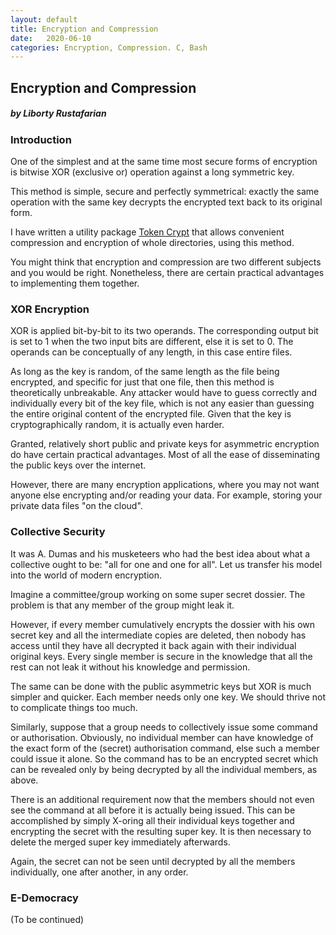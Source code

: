```yaml
---
layout: default
title: Encryption and Compression
date:   2020-06-10
categories: Encryption, Compression. C, Bash
---
```

## Encryption and Compression

##### by Liborty Rustafarian

### Introduction

One of the simplest and at the same time most secure forms of encryption is bitwise XOR (exclusive or) operation against a long symmetric key. 

This method is simple, secure and perfectly symmetrical: exactly the same operation with the same key decrypts the encrypted text back to its original form.  
  
I have written a utility package [Token Crypt](https://github.com/liborty/TokenCrypt) 
that allows convenient compression and encryption of whole directories, using this method.

You might think that encryption and compression are two different subjects  and you would be right. Nonetheless, there are certain practical advantages to implementing them together.


  
### XOR Encryption

XOR is applied bit-by-bit to its two operands. The corresponding output bit is set to 1 when the two input bits are different, else it is set to 0. The operands can be conceptually of any length, in this case entire files.


As long as the key is random, of the same length as the file being encrypted, and specific for just that one file, then this method is theoretically unbreakable. Any attacker would have to guess correctly and individually every bit of the key file, which is not any easier than guessing the entire original content of the encrypted file. Given that the key is cryptographically random, it is actually even harder.

Granted, relatively short public and private keys for asymmetric  encryption do have certain practical advantages. Most of all the ease of disseminating the public keys over the internet.

However, there are many encryption applications, where you may not want anyone else encrypting and/or reading your data.
For example, storing your private data files "on the cloud".

### Collective Security

It was A. Dumas and his musketeers who had the best idea about what a collective ought to be: "all for one and one for all". Let us transfer his model into the world of modern encryption.

Imagine a committee/group working on some super secret dossier. The problem is that  any member of the group might  leak it. 

However, if every member cumulatively encrypts the dossier  with his own secret key and all the intermediate copies are deleted, then nobody has access until they have all decrypted it back again with their individual original keys. Every single member is secure in the knowledge that all the rest can not leak it without his knowledge and permission. 

The same can be done with the public asymmetric keys but XOR is much simpler and quicker. Each member needs only one key. We should thrive not to complicate things too much.
  
Similarly, suppose that a group needs to collectively issue some command or authorisation. Obviously, no individual member can have knowledge of the exact form of the (secret) authorisation command, else such a member could issue it alone.  So the command has to be an encrypted secret which can be revealed only by being decrypted by all the individual members, as above.  
  
There is an additional requirement now that the members should not even see the command at all before it is actually being issued. This can be accomplished by simply X-oring all their individual keys together and encrypting the secret with the resulting super key. It is then necessary to delete the merged super key immediately afterwards.

Again, the secret can not be seen until decrypted by all the members individually, one after another, in any order.

### E-Democracy

(To be continued)